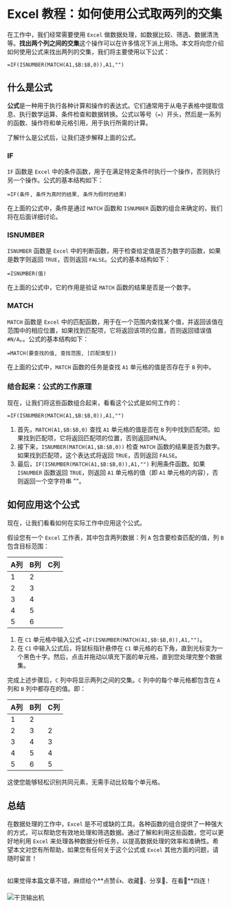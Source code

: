 # Excel 教程：如何使用公式取两列的交集

在工作中，我们经常需要使用 `Excel` 做数据处理，如数据比较、筛选、数据清洗等。**找出两个列之间的交集**这个操作可以在许多情况下派上用场。本文将向您介绍如何使用公式来找出两列的交集，我们将主要使用以下公式：

```excel
=IF(ISNUMBER(MATCH(A1,$B:$B,0)),A1,"")
```

## 什么是公式

**公式**是一种用于执行各种计算和操作的表达式。它们通常用于从电子表格中提取信息、执行数学运算、条件检查和数据转换。公式以等号（`=`）开头，然后是一系列的函数、操作符和单元格引用，用于执行所需的计算。

了解什么是公式后，让我们逐步解释上面的公式。

### IF

`IF` 函数是 `Excel` 中的条件函数，用于在满足特定条件时执行一个操作，否则执行另一个操作。公式的基本结构如下：

```excel
=IF(条件, 条件为真时的结果, 条件为假时的结果)
```

在上面的公式中，条件是通过 `MATCH` 函数和 `ISNUMBER` 函数的组合来确定的，我们将在后面详细讨论。

### ISNUMBER

`ISNUMBER` 函数是 `Excel` 中的判断函数，用于检查给定值是否为数字的函数，如果是数字则返回 `TRUE`，否则返回 `FALSE`。公式的基本结构如下：

```excel
=ISNUMBER(值)
```

在上面的公式中，它的作用是验证 `MATCH` 函数的结果是否是一个数字。

### MATCH

`MATCH` 函数是 `Excel` 中的匹配函数，用于在一个范围内查找某个值，并返回该值在范围中的相应位置，如果找到匹配项，它将返回该项的位置，否则返回错误值 `#N/A`。。公式的基本结构如下：

```excel
=MATCH(要查找的值, 查找范围, [匹配类型])
```

在上面的公式中，`MATCH` 函数的任务是查找 `A1` 单元格的值是否存在于 `B` 列中。

### 结合起来：公式的工作原理

现在，让我们将这些函数组合起来，看看这个公式是如何工作的：

```excel
=IF(ISNUMBER(MATCH(A1,$B:$B,0)),A1,"")
```

1. 首先，`MATCH(A1,$B:$B,0)` 查找 `A1` 单元格的值是否在 `B` 列中找到匹配项。如果找到匹配项，它将返回匹配项的位置，否则返回#N/A。
2. 接下来，`ISNUMBER(MATCH(A1,$B:$B,0))` 检查 `MATCH` 函数的结果是否为数字。如果找到匹配项，这个表达式将返回 `TRUE`，否则返回 `FALSE`。
3. 最后，`IF(ISNUMBER(MATCH(A1,$B:$B,0)),A1,"")` 利用条件函数。如果 `ISNUMBER` 函数返回 `TRUE`，则返回 `A1` 单元格的值（即 `A1` 单元格的内容），否则返回一个空字符串 ""。

## 如何应用这个公式

现在，让我们看看如何在实际工作中应用这个公式。

假设您有一个 `Excel` 工作表，其中包含两列数据：列 `A` 包含要检查匹配的值，列 `B` 包含目标范围：

A列 | B列 | C列
------- | -------- | --------
1 | 2 |
2 | 3 |
3 | 4 |
4 | 5 |
5 | 6 |

1. 在 `C1` 单元格中输入公式 `=IF(ISNUMBER(MATCH(A1,$B:$B,0)),A1,"")`。
2. 在 `C1` 中输入公式后，将鼠标指针悬停在 `C1` 单元格的右下角，直到光标变为一个黑色十字。然后，点击并拖动以填充下面的单元格，直到您处理完整个数据集。

完成上述步骤后，`C` 列中将显示两列之间的交集。`C` 列中的每个单元格都包含在 `A` 列和 `B` 列中都存在的值。即：

A列 | B列 | C列
------- | -------- | --------
1 | 2 |
2 | 3 | 2
3 | 4 | 3
4 | 5 | 4
5 | 6 | 5

这使您能够轻松识别共同元素，无需手动比较每个单元格。

## 总结

在数据处理的工作中，`Excel` 是不可或缺的工具。各种函数的组合提供了一种强大的方式，可以帮助您有效地处理和筛选数据。通过了解和利用这些函数，您可以更好地利用 `Excel` 来处理各种数据分析任务，以提高数据处理的效率和准确性。希望本文对您有所帮助，如果您有任何关于这个公式或 `Excel` 其他方面的问题，请随时留言！

######

如果觉得本篇文章不错，麻烦给个**点赞👍、收藏🌟、分享👊、在看👀**四连！

![干货输出机](https://file.zhangpeng.site/wechat/qrcode.jpg)
